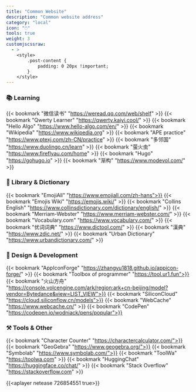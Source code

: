 ```yaml
---
title: "Common Website"
description: "Common website address"
category: "local"
icon: "🖱️"
tools: true
weight: 3
customjscssraw: 
  - >
    <style>
        .post-content {
            padding: 0 20px !important; 
        }
    </style>
---
```


### 📚 Learning

{{< bookmark "微信读书" "https://weread.qq.com/web/shelf" >}}
{{< bookmark "Qwerty Learner" "https://qwerty.kaiyi.cool/" >}}
{{< bookmark "Hello Algo" "https://www.hello-algo.com/en/" >}}
{{< bookmark "Wikipedia" "https://www.wikipedia.org" >}}
{{< bookmark "APE practice" "https://www.ptexj.com/zh-CN/practice" >}}
{{< bookmark "多邻国" "https://www.duolingo.cn/learn" >}}
{{< bookmark "萤火虫" "https://www.fireflyau.com/home" >}}
{{< bookmark "Hugo" "https://gohugo.io" >}}
{{< bookmark "渐构" "https://www.modevol.com/" >}}

### 💪 Library & Dictionary

{{< bookmark "EmojiAll" "https://www.emojiall.com/zh-hans">}}
{{< bookmark "Emojis Wiki" "https://emojis.wiki/" >}}
{{< bookmark "Collins English" "https://www.collinsdictionary.com/dictionary/english/" >}}
{{< bookmark "Merriam-Webster" "https://www.merriam-webster.com/" >}}
{{< bookmark "Vocabulary.com" "https://www.vocabulary.com/" >}}
{{< bookmark "优词词典" "https://www.dictool.com/" >}}
{{< bookmark "漢典" "https://www.zdic.net/" >}}
{{< bookmark "Urban Dictionary" "https://www.urbandictionary.com/" >}}

### 🎨 Design & Development

{{< bookmark "AppIconForge" "https://zhangyu1818.github.io/appicon-forge/" >}}
{{< bookmark "Toolbox of programmer" "https://tool.ur1.fun">}}
{{< bookmark "火山方舟" "https://console.volcengine.com/ark/region:ark+cn-beijing/model?vendor=Bytedance&view=LIST_VIEW">}}
{{< bookmark "SiliconCloud" "https://cloud.siliconflow.cn/models">}}
{{< bookmark "WebCache" "https://www.webcache.cn/" >}}
{{< bookmark "CodePen" "https://codepen.io/wodniack/pens/popular">}}

### ⚒️ Tools & Other

{{< bookmark "Character Counter" "https://charactercalculator.com/">}}
{{< bookmark "GeoGebra" "https://www.geogebra.org/">}}
{{< bookmark "Symbolab" "https://www.symbolab.com/">}}
{{< bookmark "ToolWa" "https://toolwa.com" >}}
{{< bookmark "HuggingChat" "https://huggingface.co/chat/" >}}
{{< bookmark "Stack Overflow" "https://stackoverflow.com" >}}

<!-- {{<aplayer tencent 5348146338 true>}} -->
{{<aplayer netease 726854551 true>}}
